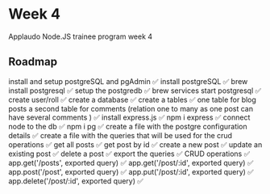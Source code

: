 # Week 4

Applaudo Node.JS trainee program week 4

## Roadmap

install and setup postgreSQL and pgAdmin ✅
install postgreSQL ✅
brew install postgresql ✅
setup the postgredb ✅
brew services start postgresql ✅
create user/roll ✅
create a database ✅
create a tables ✅
one table for blog posts a second table for comments (relation one to many as one post can have several comments ) ✅
install express.js ✅
npm i express ✅
connect node to the db ✅
npm i pg ✅
create a file with the postgre configuration details ✅
create a file with the queries that will be used for the crud operations ✅
get all posts ✅
get post by id ✅
create a new post ✅
update an existing post ✅
delete a post ✅
export the queries ✅
CRUD operations ✅
app.get('/posts', exported query) ✅
app.get('/post/:id', exported query) ✅
app.post('/post', exported query) ✅
app.put('/post/:id', exported query) ✅
app.delete('/post/:id', exported query) ✅
